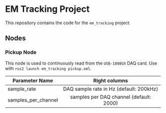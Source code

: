 # EM Tracking Project

This repository contains the code for the `em_tracking` project.

## Nodes

### Pickup Node

This node is used to continuously read from the `USB-1808GX` DAQ card. Use with `ros2 launch em_tracking pickup.xml`.

| Parameter Name  | Right columns |
| ------------- |:-------------:|
| sample_rate     | DAQ sample rate in Hz (default: 200kHz) |
| samples_per_channel      | samples per DAQ channel (default: 2000) |
